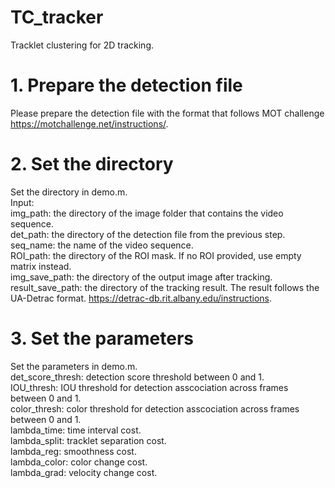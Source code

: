 # TC_tracker
Tracklet clustering for 2D tracking.
# 1. Prepare the detection file 
Please prepare the detection file with the format that follows MOT challenge https://motchallenge.net/instructions/.
# 2. Set the directory
Set the directory in demo.m. <br />
Input: <br />
img_path: the directory of the image folder that contains the video sequence. <br />
det_path: the directory of the detection file from the previous step. <br />
seq_name: the name of the video sequence. <br />
ROI_path: the directory of the ROI mask. If no ROI provided, use empty matrix instead. <br />
img_save_path: the directory of the output image after tracking. <br />
result_save_path: the directory of the tracking result. The result follows the UA-Detrac format. https://detrac-db.rit.albany.edu/instructions. <br />
# 3. Set the parameters
Set the parameters in demo.m. <br />
det_score_thresh: detection score threshold between 0 and 1. <br />
IOU_thresh: IOU threshold for detection asscociation across frames between 0 and 1. <br />
color_thresh: color threshold for detection asscociation across frames between 0 and 1. <br />
lambda_time: time interval cost. <br />
lambda_split: tracklet separation cost. <br />
lambda_reg: smoothness cost. <br />
lambda_color: color change cost. <br />
lambda_grad: velocity change cost. <br />
